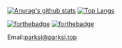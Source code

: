 [![Anurag's github stats](https://github-readme-stats.vercel.app/api?username=lparksi)](https://github.com/anuraghazra/github-readme-stats)
[![Top Langs](https://github-readme-stats.vercel.app/api/top-langs/?username=lparksi)](https://github.com/anuraghazra/github-readme-stats)


[![forthebadge](https://forthebadge.com/images/badges/ages-12.svg)](https://forthebadge.com)
[![forthebadge](https://forthebadge.com/images/badges/oooo-kill-em.svg)](https://forthebadge.com)

Email:parksi@parksi.top

